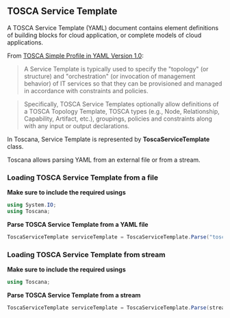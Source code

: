 ﻿## TOSCA Service Template

A TOSCA Service Template (YAML) document contains element definitions of building blocks for cloud application, 
or complete models of cloud applications. 

From [TOSCA Simple Profile in YAML Version 1.0](http://docs.oasis-open.org/tosca/TOSCA-Simple-Profile-YAML/v1.0/csprd02/TOSCA-Simple-Profile-YAML-v1.0-csprd02.html):
>A Service Template is typically used to specify the "topology" (or structure) and "orchestration" (or invocation of management behavior) of IT services so that they can be provisioned and managed in accordance with constraints and policies. 

>Specifically, TOSCA Service Templates optionally allow definitions of a TOSCA Topology Template, TOSCA types (e.g., Node, Relationship, Capability, Artifact, etc.), groupings, policies and constraints along with any input or output declarations.
 
In Toscana, Service Template is represented by **ToscaServiceTemplate** class.

Toscana allows parsing YAML from an external file or from a stream.

### Loading TOSCA Service Template from a file

**Make sure to include the required usings**
```C#
using System.IO;
using Toscana;
```

**Parse TOSCA Service Template from a YAML file**
```C#
ToscaServiceTemplate serviceTemplate = ToscaServiceTemplate.Parse("tosca.yaml");
```

### Loading TOSCA Service Template from stream
**Make sure to include the required usings**
```C#
using Toscana;
```

**Parse TOSCA Service Template from a stream**
```C#
ToscaServiceTemplate serviceTemplate = ToscaServiceTemplate.Parse(stream);
```

